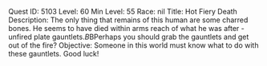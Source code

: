 Quest ID: 5103
Level: 60
Min Level: 55
Race: nil
Title: Hot Fiery Death
Description: The only thing that remains of this human are some charred bones. He seems to have died within arms reach of what he was after - unfired plate gauntlets.$B$BPerhaps you should grab the gauntlets and get out of the fire?
Objective: Someone in this world must know what to do with these gauntlets. Good luck!
